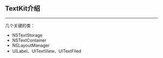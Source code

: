 ## TextKit介绍

-----

几个关键的类：

- NSTextStorage
- NSTextContainer
- NSLayoutManager
- UILabel、UITextView、UITextFiled



